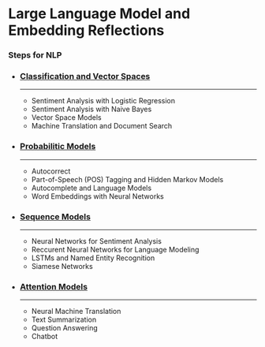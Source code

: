 # Large Language Model and Embedding Reflections

### Steps for NLP
- ### [Classification and Vector Spaces](https://github.com/pandohansamuel19/MLOps-Notebooks/tree/master/humanlike/nlp/classification-vector-spaces)
    ---
    - Sentiment Analysis with Logistic Regression
    - Sentiment Analysis with Naive Bayes
    - Vector Space Models
    - Machine Translation and Document Search

- ### [Probabilitic Models](https://github.com/pandohansamuel19/MLOps-Notebooks/tree/master/humanlike/nlp/probabilistic-models)
    ---
    - Autocorrect
    - Part-of-Speech (POS) Tagging and Hidden Markov Models
    - Autocomplete and Language Models
    - Word Embeddings with Neural Networks

- ### [Sequence Models](https://github.com/pandohansamuel19/MLOps-Notebooks/tree/master/humanlike/nlp/sequence-models)
    ---
    - Neural Networks for Sentiment Analysis
    - Reccurent Neural Networks for Language Modeling
    - LSTMs and Named Entity Recognition
    - Siamese Networks

- ### [Attention Models](https://github.com/pandohansamuel19/MLOps-Notebooks/tree/master/humanlike/nlp/attention-models)
    ---
    - Neural Machine Translation
    - Text Summarization
    - Question Answering
    - Chatbot